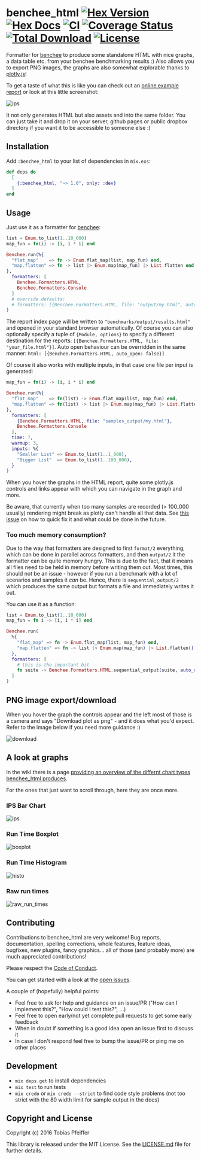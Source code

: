 # benchee_html [![Hex Version](https://img.shields.io/hexpm/v/benchee_html.svg)](https://hex.pm/packages/benchee_html) [![Hex Docs](https://img.shields.io/badge/hex-docs-lightgreen.svg)](https://hexdocs.pm/benchee_html/) [![CI](https://github.com/bencheeorg/benchee_html/actions/workflows/main.yml/badge.svg)](https://github.com/bencheeorg/benchee_html/actions/workflows/main.yml) [![Coverage Status](https://coveralls.io/repos/github/bencheeorg/benchee_html/badge.svg?branch=main)](https://coveralls.io/github/bencheeorg/benchee_html?branch=main) [![Total Download](https://img.shields.io/hexpm/dt/benchee_html.svg)](https://hex.pm/packages/benchee_html) [![License](https://img.shields.io/hexpm/l/benchee_html.svg)](https://github.com/bencheeorg/benchee_html/blob/master/LICENSE)

Formatter for [benchee](//github.com/PragTob/benchee) to produce some standalone HTML with nice graphs, a data table etc. from your benchee benchmarking results :) Also allows you to export PNG images, the graphs are also somewhat explorable thanks to [plotly.js](https://plot.ly/javascript/)!

To get a taste of what this is like you can check out an [online example report](http://www.pragtob.info/benchee/README/results_comparison.html) or look at this little screenshot:

![ips](http://www.pragtob.info/benchee/images/report.png)

It not only generates HTML but also assets and into the same folder. You can just take it and drop it on your server, github pages or public dropbox directory if you want it to be accessible to someone else :)

## Installation

Add `:benchee_html` to your list of dependencies in `mix.exs`:

```elixir
def deps do
  [
    {:benchee_html, "~> 1.0", only: :dev}
  ]
end
```

## Usage

Just use it as a formatter for [benchee](https://github.com/PragTob/benchee):

```elixir
list = Enum.to_list(1..10_000)
map_fun = fn(i) -> [i, i * i] end

Benchee.run(%{
  "flat_map"    => fn -> Enum.flat_map(list, map_fun) end,
  "map.flatten" => fn -> list |> Enum.map(map_fun) |> List.flatten end
},
  formatters: [
    Benchee.Formatters.HTML,
    Benchee.Formatters.Console
  ]
  # override defaults:
  # formatters: [{Benchee.Formatters.HTML, file: "output/my.html", auto_open: false}]
)
```

The report index page will be written to `"benchmarks/output/results.html"` and opened in your standard browser automatically. Of course you can also optionally specify a tuple of `{Module, options}` to specify a different destination for the reports: `[{Benchee.Formatters.HTML, file: "your_file.html"}]`. Auto open behaviour can be overridden in the same manner: `html: [{Benchee.Formatters.HTML, auto_open: false}]`

Of course it also works with multiple inputs, in that case one file per input is generated:

```elixir
map_fun = fn(i) -> [i, i * i] end

Benchee.run(%{
  "flat_map"    => fn(list) -> Enum.flat_map(list, map_fun) end,
  "map.flatten" => fn(list) -> list |> Enum.map(map_fun) |> List.flatten end
},
  formatters: [
    {Benchee.Formatters.HTML, file: "samples_output/my.html"},
    Benchee.Formatters.Console
  ],
  time: 7,
  warmup: 3,
  inputs: %{
    "Smaller List" => Enum.to_list(1..1_000),
    "Bigger List"  => Enum.to_list(1..100_000),
  }
)

```

When you hover the graphs in the HTML report, quite some plotly.js controls and links appear with which you can navigate in the graph and more.

Be aware, that currently when too many samples are recorded (> 100_000 usually) rendering might break as plotly can't handle all that data. See [this issue](https://github.com/PragTob/benchee_html/issues/3) on how to quick fix it and what could be done in the future.

### Too much memory consumption?

Due to the way that formatters are designed to first `format/2` everything, which can be done in parallel across formatters, and then `output/2` it the formatter can be quite memory hungry. This is due to the fact, that it means all files need to be held in memory before writing them out. Most times, this should not be an issue - however if you run a benchmark with a lot of scenarios and samples it _can_ be. Hence, there is `sequential_output/2` which produces the same output but formats a file and immediately writes it out.

You can use it as a function:

```elixir
list = Enum.to_list(1..10_000)
map_fun = fn i -> [i, i * i] end

Benchee.run(
  %{
    "flat_map" => fn -> Enum.flat_map(list, map_fun) end,
    "map.flatten" => fn -> list |> Enum.map(map_fun) |> List.flatten() end
  },
  formatters: [
    # this is the important bit
    fn suite -> Benchee.Formatters.HTML.sequential_output(suite, auto_open: false) end
  ]
)
```

## PNG image export/download

When you hover the graph the controls appear and the left most of those is a camera and says "Download plot as png" - and it does what you'd expect. Refer to the image below if you need more guidance :)

![download](http://www.pragtob.info/benchee/images/download.png)


## A look at graphs

In the wiki there is a page [providing an overview of the differnt chart types benchee_html produces](https://github.com/PragTob/benchee_html/wiki/Chart-Types).

For the ones that just want to scroll through, here they are once more.

### IPS Bar Chart

![ips](http://www.pragtob.info/benchee/images/ips.png)

### Run Time Boxplot

![boxplot](http://www.pragtob.info/benchee/images/boxplot.png)

### Run Time Histogram

![histo](http://www.pragtob.info/benchee/images/histogram.png)


### Raw run times

![raw_run_times](http://www.pragtob.info/benchee/images/raw_run_times.png)

## Contributing

Contributions to benchee_html are very welcome! Bug reports, documentation, spelling corrections, whole features, feature ideas, bugfixes, new plugins, fancy graphics... all of those (and probably more) are much appreciated contributions!

Please respect the [Code of Conduct](//github.com/PragTob/benchee_html/blob/master/CODE_OF_CONDUCT.md).

You can get started with a look at the [open issues](https://github.com/PragTob/benchee_html/issues).

A couple of (hopefully) helpful points:

* Feel free to ask for help and guidance on an issue/PR ("How can I implement this?", "How could I test this?", ...)
* Feel free to open early/not yet complete pull requests to get some early feedback
* When in doubt if something is a good idea open an issue first to discuss it
* In case I don't respond feel free to bump the issue/PR or ping me on other places

## Development

* `mix deps.get` to install dependencies
* `mix test` to run tests
* `mix credo` or `mix credo --strict` to find code style problems (not too strict with the 80 width limit for sample output in the docs)

## Copyright and License

Copyright (c) 2016 Tobias Pfeiffer

This library is released under the MIT License. See the [LICENSE.md](./LICENSE.md) file
for further details.
